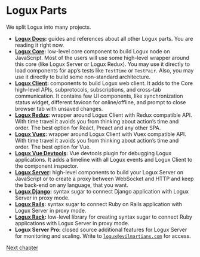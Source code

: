 # Logux Parts

We split Logux into many projects.

* **[Logux Docs]:** guides and references about all other Logux parts. You are reading it right now.
* **[Logux Core]:** low-level core component to build Logux node on JavaScript. Most of the users will use some high-level wrapper around this core (like Logux Server or Logux Redux). You may use it directly to load components for app’s tests like `TestTime` or `TestPair`. Also, you may use it directly to build some non-standard architecture.
* **[Logux Client]:** components to build Logux web client. It adds to the Core high-level APIs, subprotocols, subscriptions, and cross-tab communication. It contains few UI components, like synchronization status widget, different favicon for online/offline, and prompt to close browser tab with unsaved changes.
* **[Logux Redux]:** wrapper around Logux Client with Redux compatible API. With time travel it avoids you from thinking about action’s time and order. The best option for React, Preact and any other SPA.
* **[Logux Vuex]:** wrapper around Logux Client with Vuex compatible API. With time travel it avoids you from thinking about action’s time and order. The best option for Vue.
* **[Logux Vue Devtools]:** Vue devtools plugin for debugging Logux applications. It adds a timeline with all Logux events and Logux Client to the component inspector.
* **[Logux Server]:** high-level components to build your Logux Server on JavaScript or to create a proxy between WebSocket and HTTP and keep the back-end on any language, that you want.
* **[Logux Django]:** syntax sugar to connect Django application with Logux Server in proxy mode.
* **[Logux Rails]:** syntax sugar to connect Ruby on Rails application with Logux Server in proxy mode.
* **[Logux Rack]:** low-level library for creating syntax sugar to connect Ruby applications with Logux Server in proxy mode.
* **Logux Server Pro:** closed source additional features for Logux Server for monitoring and scaling. Write to [`logux@evilmartians.com`] for access.

[`logux@evilmartians.com`]: mailto:logux@evilmartians.com
[Logux Vue Devtools]: https://github.com/logux/vue-devtools
[Logux Client]: https://github.com/logux/client
[Logux Server]: https://github.com/logux/server
[Logux Django]: https://github.com/logux/django/
[Logux Rails]: https://github.com/logux/logux_rails
[Logux Redux]: https://github.com/logux/redux
[Logux Rack]: https://github.com/logux/logux-rack
[Logux Vuex]: https://github.com/logux/vuex
[Logux Core]: https://github.com/logux/core
[Logux Docs]: https://github.com/logux/docs

[Next chapter](../concepts/node.md)
